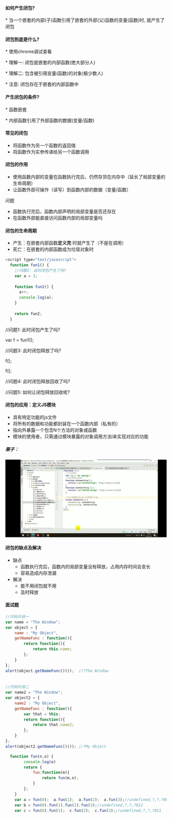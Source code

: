 #### 如何产生闭包?

\* 当一个嵌套的内部\(子\)函数引用了嵌套的外部\(父\)函数的变量\(函数\)时, 就产生了闭包

#### 闭包到底是什么?

\* 使用chrome调试查看

\* 理解一: 闭包是嵌套的内部函数\(绝大部分人\)

\* 理解二: 包含被引用变量\(函数\)的对象\(极少数人\)

\* 注意: 闭包存在于嵌套的内部函数中

#### 产生闭包的条件?

\* 函数嵌套

\* 内部函数引用了外部函数的数据\(变量/函数\)

#### 常见的闭包

* 将函数作为另一个函数的返回值
* 将函数作为实参传递给另一个函数调用

#### 闭包的作用

* 使用函数内部的变量在函数执行完后，仍然存货在内存中（延长了局部变量的生命周期）
* 让函数外部可操作（读写）到函数内部的数据（变量/函数）

问题

* 函数执行完后，函数内部声明的局部变量是否还存在
* 在函数外部能直接访问函数内部的局部变量吗

#### 闭包的生命周期

* 产生：在嵌套内部函数**定义完** 时就产生了（不是在调用）
* 死亡：在嵌套的内部函数成为垃圾对象时

```js
<script type="text/javascript">
  function fun1() {
    //问题2: 此时闭包产生了吗? 
    var a = 3;

    function fun2() {
      a++;
      console.log(a);
    }

    return fun2;
  }
```

//问题1: 此时闭包产生了吗?

var f = fun1\(\);

//问题3: 此时闭包释放了吗?

f\(\);

f\(\);

//问题4: 此时闭包释放回收了吗?

//问题5: 如何让闭包释放回收呢?

#### 闭包的应用：定义JS模块

* 具有特定功能的js文件
* 将所有的数据和功能都封装在一个函数内部（私有的）
* 指向外暴露一个包含N个方法的对象或函数
* 模块的使用者，只需通过模块暴露的对象调用方法l来实现对应的功能

##### 栗子：

![](/assets/WechatIMG9.jpeg)

#### 闭包的缺点及解决

* 缺点
  * 函数执行完后，函数内的局部变量没有释放，占用内存时间会变长
  * 容易造成内存泄漏
* 解决
  * 能不用闭包就不用
  * 及时释放

#### 面试题

```js
//代码片段一
var name = "The Window";
var object = {
    name : "My Object",
    getNameFunc : function(){
        return function(){
            return this.name;
        };
    }
};
alert(object.getNameFunc()());  //?The Window


//代码片段二
var name2 = "The Window";
var object2 = {
    name2 : "My Object",
    getNameFunc : function(){
        var that = this;
        return function(){
            return that.name2;
        };
    }
};
alert(object2.getNameFunc()()); //?My Object
```

```js
  function fun(n,o) {
        console.log(o)
        return {
            fun:function(m){
                return fun(m,n);
            }
        };
    }
    var a = fun(0);  a.fun(1);  a.fun(2);  a.fun(3);//undefined,?,?,?000
    var b = fun(0).fun(1).fun(2).fun(3);//undefined,?,?,?012
    var c = fun(0).fun(1);  c.fun(2);  c.fun(3);//undefined,?,?,?011
```



